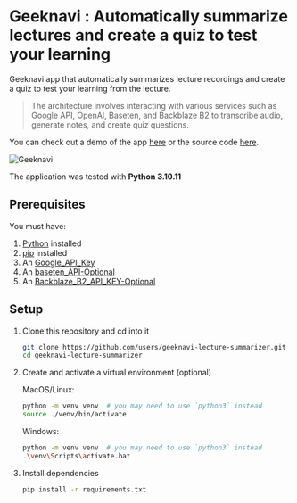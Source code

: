 # Geeknavi : Automatically summarize lectures and create a quiz to test your learning

Geeknavi app that automatically summarizes lecture recordings and create a quiz to test your learning from the lecture. 

> The architecture involves interacting with various services such as Google API, OpenAI, Baseten, and Backblaze B2 to transcribe audio, generate notes, and create quiz questions.

You can check out a demo of the app [here]() or the source code [here]().

![Geeknavi](https://user-images.githubusercontent.com/25515871/211546520-2c15a8bb-2f13-4bbe-90ce-16a4a23b7f5d.jpeg)

The application was tested with **Python 3.10.11**

## Prerequisites
You must have:
1. [Python](https://www.python.org/) installed
2. [pip](https://pip.pypa.io/en/stable/installation/) installed
3. An [Google_API_Key](https://ai.google.dev/)
4. An [baseten_API-Optional](https://www.baseten.co/)
5. An [Backblaze_B2_API_KEY-Optional](https://www.backblaze.com/)


## Setup

1. Clone this repository and cd into it
    ```bash
    git clone https://github.com/users/geeknavi-lecture-summarizer.git
    cd geeknavi-lecture-summarizer
    ```

2. Create and activate a virtual environment (optional)

    MacOS/Linux:
    ```bash
    python -m venv venv  # you may need to use `python3` instead
    source ./venv/bin/activate
    ```

    Windows:
    ```bash
    python -m venv venv  # you may need to use `python3` instead
    .\venv\Scripts\activate.bat
    ```

3. Install dependencies
    ```bash
    pip install -r requirements.txt
    ```
